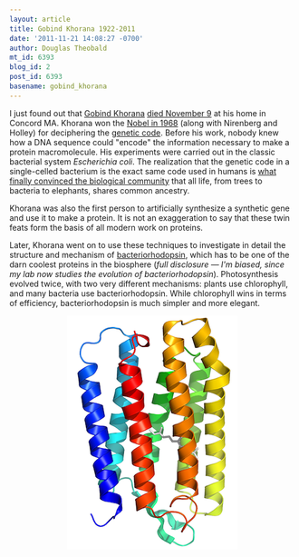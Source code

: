 ```yaml
---
layout: article
title: Gobind Khorana 1922-2011
date: '2011-11-21 14:08:27 -0700'
author: Douglas Theobald
mt_id: 6393
blog_id: 2
post_id: 6393
basename: gobind_khorana
---
```

I just found out that [Gobind Khorana](http://en.wikipedia.org/wiki/Har_Gobind_Khorana) [died November 9](http://the-scientist.com/2011/11/18/har-gobind-khorana-dies-at-89/) at his home in Concord MA.  Khorana won the [Nobel in 1968](http://www.nobelprize.org/nobel_prizes/medicine/laureates/1968/khorana-bio.html) (along with Nirenberg and Holley) for deciphering the [genetic code](http://en.wikipedia.org/wiki/Genetic_code).  Before his work, nobody knew how a DNA sequence could "encode" the information necessary to make a protein macromolecule.  His experiments were carried out in the classic bacterial system _Escherichia coli_.  The realization that the genetic code in a single-celled bacterium is the exact same code used in humans is [what finally convinced the biological community](http://www.talkorigins.org/faqs/comdesc/section1.html#genetic_code) that all life, from trees to bacteria to elephants, shares common ancestry.   

Khorana was also the first person to artificially synthesize a synthetic gene and use it to make a protein.  It is not an exaggeration to say that these twin feats form the basis of all modern work on proteins.  

Later, Khorana went on to use these techniques to investigate in detail the structure and mechanism of [bacteriorhodopsin](http://www.pdb.org/pdb/101/motm.do?momID=27), which has to be one of the darn coolest proteins in the biosphere (_full disclosure &mdash; I'm biased, since my lab now studies the evolution of bacteriorhodopsin_).  Photosynthesis evolved twice, with two very different mechanisms: plants use chlorophyll, and many bacteria use bacteriorhodopsin.  While chlorophyll wins in terms of efficiency, bacteriorhodopsin is much simpler and more elegant.  

<img src="/uploads/2011/bR.png" alt="bR.png" width="300" height="411" style="text-align: center; display: block; margin: 0 auto 20px;" class="mt-image-center" />
